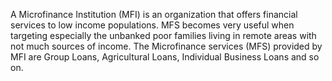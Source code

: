 A Microfinance Institution (MFI) is an organization that offers financial services to low income populations. MFS becomes very useful when targeting especially the unbanked poor families living in remote areas with not much sources of income. The Microfinance services (MFS) provided by MFI are Group Loans, Agricultural Loans, Individual Business Loans and so on. 
